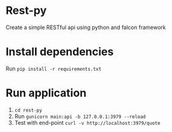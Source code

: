 # Rest-py
Create a simple RESTful api using python and falcon framework

# Install dependencies
Run `pip install -r requirements.txt`

# Run application
1. `cd rest-py`
2. Run `gunicorn main:api -b 127.0.0.1:3979 --reload`
3. Test with end-point `curl -v http://localhost:3979/quote`
